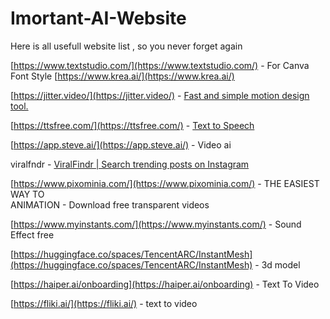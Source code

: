 # Imortant-AI-Website
Here is all usefull website list , so you never forget again

[https://www.textstudio.com/](https://www.textstudio.com/) - For Canva Font Style
[https://www.krea.ai/](https://www.krea.ai/)

[https://jitter.video/](https://jitter.video/) - [Fast and simple motion design tool.](https://jitter.video/)

[https://ttsfree.com/](https://ttsfree.com/) - [Text to Speech](https://ttsfree.com/)

[https://app.steve.ai/](https://app.steve.ai/) - Video ai 

viralfndr - [ViralFindr | Search trending posts on Instagram](https://viralfindr.com/)

[https://www.pixominia.com/](https://www.pixominia.com/) - THE EASIEST WAY TO  
ANIMATION  - Download free transparent videos

[https://www.myinstants.com/](https://www.myinstants.com/) - Sound Effect free

[https://huggingface.co/spaces/TencentARC/InstantMesh](https://huggingface.co/spaces/TencentARC/InstantMesh) - 3d model

[https://haiper.ai/onboarding](https://haiper.ai/onboarding) - Text To Video

[https://fliki.ai/](https://fliki.ai/) - text to video
